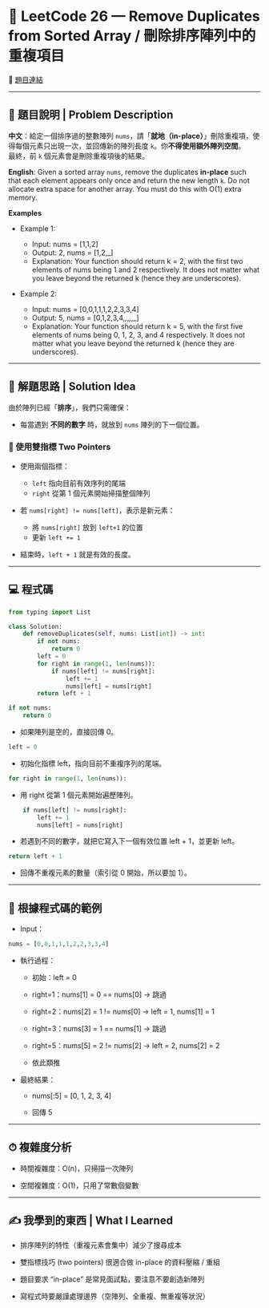 # 🔢 LeetCode 26 — Remove Duplicates from Sorted Array / 刪除排序陣列中的重複項目
🔗 [題目連結](https://leetcode.com/problems/remove-duplicates-from-sorted-array/)

---

## 📄 題目說明 | Problem Description

**中文**：給定一個排序過的整數陣列 `nums`，請「**就地（in-place）**」刪除重複項，使得每個元素只出現一次，並回傳新的陣列長度 `k`。你**不得使用額外陣列空間**。  
最終，前 `k` 個元素會是刪除重複項後的結果。

**English**: Given a sorted array `nums`, remove the duplicates **in-place** such that each element appears only once and return the new length `k`. Do not allocate extra space for another array. You must do this with O(1) extra memory.

**Examples**
- Example 1:

    - Input: nums = [1,1,2]
    - Output: 2, nums = [1,2,_]
    - Explanation: Your function should return k = 2, with the first two elements of nums being 1 and 2 respectively. It does not matter what you leave beyond the returned k (hence they are underscores).


- Example 2:

    - Input: nums = [0,0,1,1,1,2,2,3,3,4]
    - Output: 5, nums = [0,1,2,3,4,_,_,_,_,_]
    - Explanation: Your function should return k = 5, with the first five elements of nums being 0, 1, 2, 3, and 4 respectively. It does not matter what you leave beyond the returned k (hence they are underscores).
 

---

## 🧠 解題思路 | Solution Idea

由於陣列已經「**排序**」，我們只需確保：
- 每當遇到 **不同的數字** 時，就放到 `nums` 陣列的下一個位置。

### 👣 使用雙指標 Two Pointers
- 使用兩個指標：
  - `left` 指向目前有效序列的尾端
  - `right` 從第 1 個元素開始掃描整個陣列

- 若 `nums[right] != nums[left]`，表示是新元素：
  - 將 `nums[right]` 放到 `left+1` 的位置
  - 更新 `left += 1`

- 結束時，`left + 1` 就是有效的長度。

---

## 💻 程式碼

```python
from typing import List

class Solution:
    def removeDuplicates(self, nums: List[int]) -> int:
        if not nums:
            return 0
        left = 0
        for right in range(1, len(nums)):
            if nums[left] != nums[right]:
                left += 1
                nums[left] = nums[right]
        return left + 1
```
```python
if not nums:
    return 0
```

- 如果陣列是空的，直接回傳 0。
```python
left = 0
```

- 初始化指標 left，指向目前不重複序列的尾端。
```python
for right in range(1, len(nums)):
```

- 用 right 從第 1 個元素開始遍歷陣列。
```python
    if nums[left] != nums[right]:
        left += 1
        nums[left] = nums[right]
```

- 若遇到不同的數字，就把它寫入下一個有效位置 left + 1，並更新 left。
```python
return left + 1
```

- 回傳不重複元素的數量（索引從 0 開始，所以要加 1）。

---

## 🧪 根據程式碼的範例
- Input：
```python
nums = [0,0,1,1,1,2,2,3,3,4]
```
- 執行過程：

    - 初始：left = 0

    - right=1：nums[1] = 0 == nums[0] → 跳過

    - right=2：nums[2] = 1 != nums[0] → left = 1, nums[1] = 1

    - right=3：nums[3] = 1 == nums[1] → 跳過

    - right=5：nums[5] = 2 != nums[2] → left = 2, nums[2] = 2

    - 依此類推

- 最終結果：

    - nums[:5] = [0, 1, 2, 3, 4]

    - 回傳 5

---

## ⏱ 複雜度分析

- 時間複雜度：O(n)，只掃描一次陣列

- 空間複雜度：O(1)，只用了常數個變數

---

## ✍️ 我學到的東西 | What I Learned

- 排序陣列的特性（重複元素會集中）減少了搜尋成本

- 雙指標技巧 (two pointers) 很適合做 in-place 的資料壓縮 / 重組

- 題目要求 “in-place” 是常見面試點，要注意不要創造新陣列

- 寫程式時要嚴謹處理邊界（空陣列、全重複、無重複等狀況）